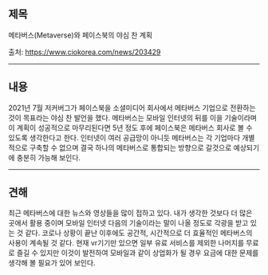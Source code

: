 ## 제목
메타버스(Metaverse)와 페이스북의 야심 찬 계획

출처: <https://www.ciokorea.com/news/203429>
***
## 내용
2021년 7월 저커버그가 페이스북을 소셜미디어 회사에서 메타버스 기업으로
 전환하는 것이 목표라는 야심 찬 발언을 했다. 메타버스는 모바일 인터넷의
 뒤를 이을 기술이라며 이 계획이 성공적으로 마무리된다면 5년 정도 후에
페이스북은 메타버스 회사로 볼 수 있도록 생각한다고 한다. 인터넷이 여러
공급망이 아니듯 메타버스는 각 기업마다 개별적으로 구축할 수 없으며 결국
 하나의 메타버스로 통합되는 방향으로 갈것으로 예상되기에 충분히 가능해
보인다.
***
## 견해
최근 메타버스에 대한 뉴스와 영상들을 많이 접하고 있다. 내가 생각한 것보다 더 많은 곳에서 활용 중이며
모바일 인터넷 다음의 기술이라는 말이 나올 정도로 각광을 받고 있는 것 같다. 코로나 상황이 끝난 이후에도 공간적, 시간적으로 
더 효율적인 메타버스의 사용이 계속될 것 같다. 현재 vr기기만 있으면 일부 유료 서비스를 제외한 나머지를 무료로
 즐길 수 있지만 이것이 발전하여 모바일과 같이 상업화가 될 경우 요금에 대한 문제를 생각해 볼 필요가 있어 보인다.
